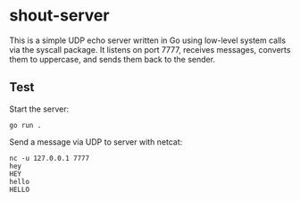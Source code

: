 # shout-server

This is a simple UDP echo server written in Go using low-level system calls via the syscall package. It listens on port
7777, receives messages, converts them to uppercase, and sends them back to the sender.

## Test

Start the server:

```shell
go run .
```

Send a message via UDP to server with netcat:

```shell
nc -u 127.0.0.1 7777
hey
HEY
hello
HELLO
```